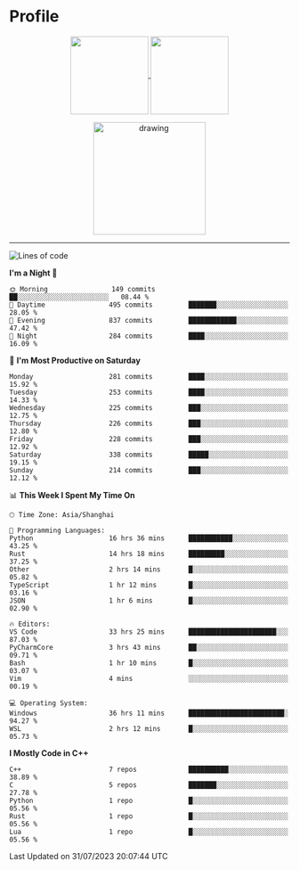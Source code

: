 # Profile

<p align="center">
  <a href="https://github.com/SourVoice">
    <img
      align="center"
      height="140em"
      src="https://github-readme-stats.vercel.app/api?username=SourVoice&show_icons=true&include_all_commits=true&count_private=true&theme=tokyonight"
    />
  </a>
  <a href="https://github.com/SourVoice">
    <img
      align="center"
      height="140em"
      src="https://github-readme-stats.vercel.app/api/top-langs/?username=SourVoice&show_icons=true&include_all_commits=true&count_private=true&layout=compact&theme=tokyonight"
    />
  </a>
</p>

<p align="center">
   <a href="https://github.com/SourVoice">
    <img
      align="center"
      height="202em"
      alt="drawing"
      src="https://activity-graph.herokuapp.com/graph?username=SourVoice&theme=react-dark"
    />
  </a>
</p>

---
<!--START_SECTION:waka-->
![Lines of code](https://img.shields.io/badge/From%20Hello%20World%20I%27ve%20Written-1.6%20million%20lines%20of%20code-blue)

**I'm a Night 🦉** 

```text
🌞 Morning                149 commits         ██░░░░░░░░░░░░░░░░░░░░░░░   08.44 % 
🌆 Daytime                495 commits         ███████░░░░░░░░░░░░░░░░░░   28.05 % 
🌃 Evening                837 commits         ████████████░░░░░░░░░░░░░   47.42 % 
🌙 Night                  284 commits         ████░░░░░░░░░░░░░░░░░░░░░   16.09 % 
```
📅 **I'm Most Productive on Saturday** 

```text
Monday                   281 commits         ████░░░░░░░░░░░░░░░░░░░░░   15.92 % 
Tuesday                  253 commits         ████░░░░░░░░░░░░░░░░░░░░░   14.33 % 
Wednesday                225 commits         ███░░░░░░░░░░░░░░░░░░░░░░   12.75 % 
Thursday                 226 commits         ███░░░░░░░░░░░░░░░░░░░░░░   12.80 % 
Friday                   228 commits         ███░░░░░░░░░░░░░░░░░░░░░░   12.92 % 
Saturday                 338 commits         █████░░░░░░░░░░░░░░░░░░░░   19.15 % 
Sunday                   214 commits         ███░░░░░░░░░░░░░░░░░░░░░░   12.12 % 
```


📊 **This Week I Spent My Time On** 

```text
🕑︎ Time Zone: Asia/Shanghai

💬 Programming Languages: 
Python                   16 hrs 36 mins      ███████████░░░░░░░░░░░░░░   43.25 % 
Rust                     14 hrs 18 mins      █████████░░░░░░░░░░░░░░░░   37.25 % 
Other                    2 hrs 14 mins       █░░░░░░░░░░░░░░░░░░░░░░░░   05.82 % 
TypeScript               1 hr 12 mins        █░░░░░░░░░░░░░░░░░░░░░░░░   03.16 % 
JSON                     1 hr 6 mins         █░░░░░░░░░░░░░░░░░░░░░░░░   02.90 % 

🔥 Editors: 
VS Code                  33 hrs 25 mins      ██████████████████████░░░   87.03 % 
PyCharmCore              3 hrs 43 mins       ██░░░░░░░░░░░░░░░░░░░░░░░   09.71 % 
Bash                     1 hr 10 mins        █░░░░░░░░░░░░░░░░░░░░░░░░   03.07 % 
Vim                      4 mins              ░░░░░░░░░░░░░░░░░░░░░░░░░   00.19 % 

💻 Operating System: 
Windows                  36 hrs 11 mins      ████████████████████████░   94.27 % 
WSL                      2 hrs 12 mins       █░░░░░░░░░░░░░░░░░░░░░░░░   05.73 % 
```

**I Mostly Code in C++** 

```text
C++                      7 repos             ██████████░░░░░░░░░░░░░░░   38.89 % 
C                        5 repos             ███████░░░░░░░░░░░░░░░░░░   27.78 % 
Python                   1 repo              █░░░░░░░░░░░░░░░░░░░░░░░░   05.56 % 
Rust                     1 repo              █░░░░░░░░░░░░░░░░░░░░░░░░   05.56 % 
Lua                      1 repo              █░░░░░░░░░░░░░░░░░░░░░░░░   05.56 % 
```




 Last Updated on 31/07/2023 20:07:44 UTC
<!--END_SECTION:waka-->
